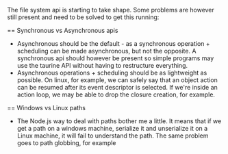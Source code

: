 The file system api is starting to take shape. Some problems are however still present and need to be solved to get this running:

== Synchronous vs Asynchronous apis
 * Asynchronous should be the default - as a synchronous operation + scheduling can be made asynchronous, but not the opposite. A synchronous api should however be present so simple programs may use the taurine API without having to restructure everything.
 * Asynchronous operations + scheduling should be as lightweight as possible. On linux, for example, we can safely say that an object action can be resumed after its event descriptor is selected. If we're inside an action loop, we may be able to drop the closure creation, for example.

== Windows vs Linux paths
 * The Node.js way to deal with paths bother me a little. It means that if we get a path on a windows machine, serialize it and unserialize it on a Linux machine, it will fail to understand the path. The same problem goes to path globbing, for example
